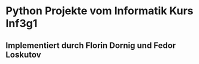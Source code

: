 # Python Projekte vom Informatik Kurs Inf3g1

## Implementiert durch Florin Dornig und Fedor Loskutov

